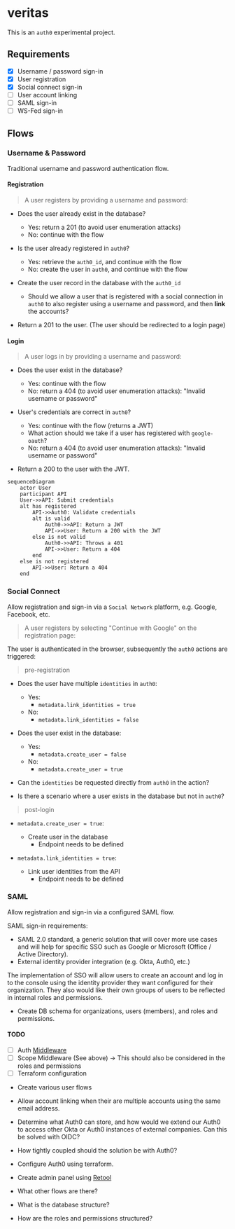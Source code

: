 # veritas

This is an `auth0` experimental project.

## Requirements

- [x] Username / password sign-in
- [x] User registration
- [x] Social connect sign-in
- [ ] User account linking
- [ ] SAML sign-in
- [ ] WS-Fed sign-in

## Flows

### Username & Password

Traditional username and password authentication flow.

#### Registration

> A user registers by providing a username and password:

- Does the user already exist in the database?

  - Yes: return a 201 (to avoid user enumeration attacks)
  - No: continue with the flow

- Is the user already registered in `auth0`?

  - Yes: retrieve the `auth0_id`, and continue with the flow
  - No: create the user in `auth0`, and continue with the flow

- Create the user record in the database with the `auth0_id`

  - Should we allow a user that is registered with a social connection in `auth0` to also register
    using a username and password, and then **link** the accounts?

- Return a 201 to the user. (The user should be redirected to a login page)

#### Login

> A user logs in by providing a username and password:

- Does the user exist in the database?

  - Yes: continue with the flow
  - No: return a 404 (to avoid user enumeration attacks): "Invalid username or password"

- User's credentials are correct in `auth0`?

  - Yes: continue with the flow (returns a JWT)
  - What action should we take if a user has registered with `google-oauth`?
  - No: return a 404 (to avoid user enumeration attacks): "Invalid username or password"

- Return a 200 to the user with the JWT.

```mermaid
sequenceDiagram
    actor User
    participant API
    User->>API: Submit credentials
    alt has registered
        API->>Auth0: Validate credentials
        alt is valid
            Auth0->>API: Return a JWT
            API->>User: Return a 200 with the JWT
        else is not valid
            Auth0->>API: Throws a 401
            API->>User: Return a 404
        end
    else is not registered
        API->>User: Return a 404
    end
```

### Social Connect

Allow registration and sign-in via a `Social Network` platform, e.g. Google, Facebook, etc.

> A user registers by selecting "Continue with Google" on the registration page:

The user is authenticated in the browser, subsequently the `auth0` actions are triggered:

> pre-registration

- Does the user have multiple `identities` in `auth0`:

  - Yes:
    - `metadata.link_identities = true`
  - No:
    - `metadata.link_identities = false`

- Does the user exist in the database:

  - Yes:
    - `metadata.create_user = false`
  - No:
    - `metadata.create_user = true`

- Can the `identities` be requested directly from `auth0` in the action?
- Is there a scenario where a user exists in the database but not in `auth0`?

> post-login

- `metadata.create_user = true`:

  - Create user in the database
    - Endpoint needs to be defined

- `metadata.link_identities = true`:

  - Link user identities from the API
    - Endpoint needs to be defined

### SAML

Allow registration and sign-in via a configured SAML flow.

SAML sign-in requirements:

- SAML 2.0 standard, a generic solution that will cover more use cases and will help for specific
  SSO such as Google or Microsoft (Office / Active Directory).
- External identity provider integration (e.g. Okta, Auth0, etc.)

The implementation of SSO will allow users to create an account and log in to the console using the
identity provider they want configured for their organization. They also would like their own groups
of users to be reflected in internal roles and permissions.

- Create DB schema for organizations, users (members), and roles and permissions.

#### TODO

- [ ] Auth [Middleware](https://www.npmjs.com/package/express-oauth2-jwt-bearer)
- [ ] Scope Middleware (See above) -> This should also be considered in the roles and permissions
- [ ] Terraform configuration

- Create various user flows
- Allow account linking when their are multiple accounts using the same email address.
- Determine what Auth0 can store, and how would we extend our Auth0 to access other Okta or Auth0
  instances of external companies. Can this be solved with OIDC?
- How tightly coupled should the solution be with Auth0?

- Configure Auth0 using terraform.

- Create admin panel using [Retool](https://retool.com/)

- What other flows are there?

- What is the database structure?

- How are the roles and permissions structured?
